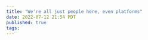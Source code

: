 ```yaml
---
title: "We're all just people here, even platforms"
date: 2022-07-12 21:54 PDT
published: true
tags:
---
```




<blockquote markdown="1">



</blockquote>
